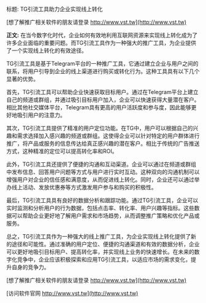 标题: TG引流工具助力企业实现线上转化

[想了解推广相关软件的朋友请登录 http://www.vst.tw](http://www.vst.tw)

**正文:**
在当今数字化时代，企业如何有效地利用互联网资源来实现线上转化成为了许多企业面临的重要问题。而TG引流工具作为一种强大的推广工具，为企业提供了一个实现线上转化的有效途径。

TG引流工具是基于Telegram平台的一种推广工具，它通过建立企业与用户之间的联系，将用户引导到企业的线上渠道进行购买或转化行为。这种工具具有以下几个显著的优势。

首先，TG引流工具可以帮助企业快速获取目标用户。通过在Telegram平台上建立自己的频道或群组，并通过吸引目标用户加入，企业可以快速获得大量潜在客户。相比其他社交媒体平台，Telegram具有更高的用户活跃度和参与度，因此能够更好地吸引用户的注意力。

其次，TG引流工具提供了精准的用户定位功能。在TG中，用户可以根据自己的兴趣和需求选择加入感兴趣的频道或群组。这使得企业可以针对特定的用户群体进行推广，将产品或服务的信息传达给真正感兴趣的潜在客户。相比于传统的广告推送方式，这种精准的定位可以提高转化率和ROI。

此外，TG引流工具还提供了便捷的沟通和互动渠道。企业可以通过在频道或群组中发布信息、回答用户问题等方式与用户进行实时互动。这种双向的沟通机制可以增强用户对企业的信任感和满意度，从而促进线上转化。同时，企业还可以通过举办线上活动、发放优惠券等方式激发用户参与和购买的积极性。

最后，TG引流工具具有良好的数据分析和跟踪功能。通过TG引流工具，企业可以实时监测和分析用户的行为数据，包括点击率、转化率、用户兴趣等指标。这些数据可以帮助企业更好地了解用户需求和市场趋势，从而调整推广策略和优化产品或服务。

总之，TG引流工具作为一种强大的线上推广工具，为企业实现线上转化提供了新的途径和可能性。通过准确的用户定位、便捷的沟通渠道和有效的数据分析，企业可以更好地吸引目标用户、提高转化率，并实现线上业务的快速增长。在未来的数字化竞争中，企业应该积极探索和应用TG引流工具，以适应市场的需求变化，提升自身的竞争力。

[想了解推广相关软件的朋友请登录 http://www.vst.tw](http://www.vst.tw)


[访问软件官网 http://www.vst.tw](http://www.vst.tw)
